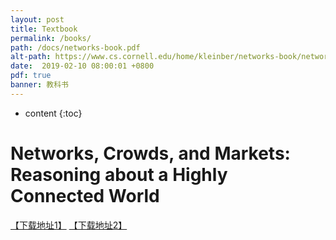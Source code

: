 ```yaml
---
layout: post
title: Textbook
permalink: /books/
path: /docs/networks-book.pdf
alt-path: https://www.cs.cornell.edu/home/kleinber/networks-book/networks-book.pdf
date:  2019-02-10 08:00:01 +0800
pdf: true
banner: 教科书
---
```


* content
{:toc}

# Networks, Crowds, and Markets: Reasoning about a Highly Connected World

[【下载地址1】](https://www.cs.cornell.edu/home/kleinber/networks-book/networks-book.pdf)
[【下载地址2】](/ns/docs/networks-book.pdf)



